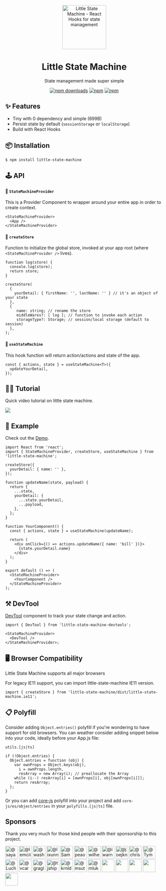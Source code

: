<div align="center"><a href="https://lrz5wloklm.csb.app/"><img src="https://github.com/bluebill1049/little-state-machine/blob/master/docs/logo.png?raw=true" alt="Little State Machine - React Hooks for state management" width="140px" /></a>
    <h1>Little State Machine</h1>
    
State management made super simple
</div>

<div align="center">

[![npm downloads](https://img.shields.io/npm/dm/little-state-machine.svg?style=for-the-badge)](https://www.npmjs.com/package/little-state-machine)
[![npm](https://img.shields.io/npm/dt/little-state-machine.svg?style=for-the-badge)](https://www.npmjs.com/package/little-state-machine)
[![npm](https://img.shields.io/bundlephobia/minzip/little-state-machine?style=for-the-badge)](https://bundlephobia.com/result?p=little-state-machine)

</div>

<h2>✨ Features</h2>

- Tiny with 0 dependency and simple (699B)
- Persist state by default (`sessionStorage` or `localStorage`)
- Build with React Hooks

<h2>📦 Installation</h2>

    $ npm install little-state-machine

<h2>🕹 API</h2>

#### 🔗 `StateMachineProvider`

This is a Provider Component to wrapper around your entire app in order to create context.

```tsx
<StateMachineProvider>
  <App />
</StateMachineProvider>
```

#### 🔗 `createStore`

Function to initialize the global store, invoked at your app root (where `<StateMachineProvider />` lives).

```tsx
function log(store) {
  console.log(store);
  return store;
}

createStore(
  {
    yourDetail: { firstName: '', lastName: '' } // it's an object of your state
  },
  {
     name: string; // rename the store
     middleWares?: [ log ]; // function to invoke each action
     storageType?: Storage; // session/local storage (default to session)
  },
);
```

#### 🔗 `useStateMachine`

This hook function will return action/actions and state of the app.

```tsx
const { actions, state } = useStateMachine<T>({
  updateYourDetail,
});
```

<h2>💁‍♂️ Tutorial</h2>

Quick video tutorial on little state machine. 

<a href="https://scrimba.com/scrim/ceqRebca">
<img src="https://raw.githubusercontent.com/bluebill1049/little-state-machine/master/docs/tutorial.png" />
</a>


<h2>📖 Example</h2>

Check out the <a href="https://codesandbox.io/s/wild-dawn-ud8bq">Demo</a>.

```tsx
import React from 'react';
import { StateMachineProvider, createStore, useStateMachine } from 'little-state-machine';

createStore({
  yourDetail: { name: '' },
});

function updateName(state, payload) {
  return {
    ...state,
    yourDetail: {
      ...state.yourDetail,
      ...payload,
    },
  };
}

function YourComponent() {
  const { actions, state } = useStateMachine(updateName);

  return (
    <div onClick={() => actions.updateName({ name: 'bill' })}>
      {state.yourDetail.name}
    </div>
  );
}

export default () => (
  <StateMachineProvider>
    <YourComponent />
  </StateMachineProvider>
);
```

<h2>⚒ DevTool</h2>

[DevTool](https://github.com/bluebill1049/little-state-machine-dev-tools) component to track your state change and action.

```tsx
import { DevTool } from 'little-state-machine-devtools';

<StateMachineProvider>
  <DevTool />
</StateMachineProvider>;
```

<h2>🖥 Browser Compatibility</h2>
Little State Machine supports all major browsers

For legacy IE11 support, you can import little-state-machine IE11 version.

```tsx
import { createStore } from 'little-state-machine/dist/little-state-machine.ie11';
```

<h2>📋 Polyfill</h2>

Consider adding `Object.entries()` polyfill if you're wondering to have support for old browsers.
You can weather consider adding snippet below into your code, ideally before your App.js file:

`utils.[js|ts]`

```tsx
if (!Object.entries) {
  Object.entries = function (obj) {
    var ownProps = Object.keys(obj),
      i = ownProps.length,
      resArray = new Array(i); // preallocate the Array
    while (i--) resArray[i] = [ownProps[i], obj[ownProps[i]]];
    return resArray;
  };
}
```

Or you can add [core-js](https://github.com/zloirock/core-js) polyfill into your project and add `core-js/es/object/entries` in your `polyfills.[js|ts]` file.

## Sponsors

Thank you very much for those kind people with their sponsorship to this project.

<p>
    <a href="https://github.com/sayav"
    ><img
            src="https://avatars1.githubusercontent.com/u/42376060?s=60&amp;v=4"
            width="40"
            height="40"
            alt="@sayav"
    /></a>
    <a href="https://github.com/lemcii"
    ><img
            src="https://avatars1.githubusercontent.com/u/35668113?s=60&amp;v=4"
            width="40"
            height="40"
            alt="@lemcii"
    /></a>
    <a href="https://github.com/washingtonsoares"
    ><img
            src="https://avatars0.githubusercontent.com/u/5726140?s=460&u=b300a6fa08a24c59b9db6ebf246384cf8b16a140&v=4"
            width="40"
            height="40"
            alt="@washingtonsoares"
    /></a>
    <a href="https://github.com/lixunn"
    ><img
            src="https://avatars0.githubusercontent.com/u/4017964?s=460&u=3a3fdffeb97749d7509d9c5e9be2cafcb98e426f&v=4"
            width="40"
            height="40"
            alt="@lixunn"
    /></a>
    <a href="https://github.com/SamSamskies"
    ><img
            src="https://avatars2.githubusercontent.com/u/3655410?s=60&amp;v=4"
            width="40"
            height="40"
            alt="@SamSamskies"
    /></a>
    <a href="https://github.com/peaonunes"
    ><img
            src="https://avatars2.githubusercontent.com/u/3356720?s=60&amp;v=4"
            width="40"
            height="40"
            alt="@peaonunes"
    /></a>
    <a href="https://github.com/wilhelmeek"
    ><img
            src="https://avatars2.githubusercontent.com/u/609452?s=60&amp;v=4"
            width="40"
            height="40"
            alt="@wilhelmeek"
    /></a>
    <a href="https://github.com/iwarner"
    ><img
            src="https://avatars2.githubusercontent.com/u/279251?s=60&amp;v=4"
            width="40"
            height="40"
            alt="@iwarner"
    /></a>
    <a href="https://github.com/joejknowles"
    ><img
            src="https://avatars2.githubusercontent.com/u/10728145?s=60&amp;v=4"
            width="40"
            height="40"
            alt="@joejknowles"
    /></a>
    <a href="https://github.com/chris-gunawardena"
    ><img
            src="https://avatars0.githubusercontent.com/u/5763108?s=60&amp;v=4"
            width="40"
            height="40"
            alt="@chris-gunawardena"
    /></a>
    <a href="https://github.com/Tymek"
    ><img
            src="https://avatars1.githubusercontent.com/u/2625371?s=60&amp;v=4"
            width="40"
            height="40"
            alt="@Tymek"
    /></a>
    <a href="https://github.com/Luchanso"
    ><img
            src="https://avatars0.githubusercontent.com/u/2098777?s=60&amp;v=4"
            width="40"
            height="40"
            alt="@Luchanso"
    /></a>
    <a href="https://github.com/vcarel"
    ><img
            src="https://avatars1.githubusercontent.com/u/1541093?s=60&amp;v=4"
            width="40"
            height="40"
            alt="@vcarel"
    /></a>
    <a href="https://github.com/gragland"
    ><img
            src="https://avatars0.githubusercontent.com/u/1481077?s=60&amp;v=4"
            width="40"
            height="40"
            alt="@gragland"
    /></a>
    <a href="https://github.com/tjshipe"
    ><img
            src="https://avatars2.githubusercontent.com/u/1254942?s=60&amp;v=4"
            width="40"
            height="40"
            alt="@tjshipe"
    /></a>
    <a href="https://github.com/krnlde"
    ><img
            src="https://avatars1.githubusercontent.com/u/1087002?s=60&amp;v=4"
            width="40"
            height="40"
            alt="@krnlde"
    /></a>
    <a href="https://github.com/msutkowski"
    ><img
            src="https://avatars2.githubusercontent.com/u/784953?s=60&amp;v=4"
            width="40"
            height="40"
            alt="@msutkowski"
    /></a>
    <a href="https://github.com/mlukaszczyk"
    ><img
            src="https://avatars3.githubusercontent.com/u/599247?s=60&amp;v=4"
            width="40"
            height="40"
            alt="@mlukaszczyk"
    /></a>
    <a href="https://github.com/susshma"
    ><img
            src="https://avatars0.githubusercontent.com/u/2566818?s=460&u=754ee26b96e321ff28dbc4a2744132015f534fe0&v=4"
            width="40"
            height="40"
    /></a>
    <a href="https://github.com/MatiasCiccone"
    ><img
            src="https://avatars3.githubusercontent.com/u/32602795?s=460&u=6a0c4dbe23c4f9a5628dc8867842b75989ecc4aa&v=4"
            width="40"
            height="40"
    /></a>
    <a href="https://github.com/ghostwriternr"
    ><img
            src="https://avatars0.githubusercontent.com/u/10023615?s=460&u=3ec1e4ba991699762fd22a9d9ef47a0599f937dc&v=4"
            width="40"
            height="40"
    /></a>
    <a href="https://github.com/neighborhood999"
    ><img
            src="https://avatars3.githubusercontent.com/u/10325111?s=400&u=f60c932f81d95a60f77f5c7f2eab4590e07c29af&v=4"
            width="40"
            height="40"
    /></a>
    <a href="https://github.com/yjp20"
    ><img
            src="https://avatars3.githubusercontent.com/u/44457064?s=460&u=a55119c84e0167f6a3f830dbad3133b28f0c0a8f&v=4"
            width="40"
            height="40"
    /></a>
</p>
